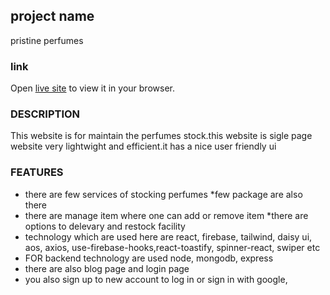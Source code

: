 

## project name
pristine perfumes



### link


Open [live site](https://pristine-perfumes.web.app/) to view it in your browser.

### DESCRIPTION
This website is for maintain the  perfumes stock.this website is sigle page website very lightwight and efficient.it has a nice user friendly ui 

### FEATURES

* there are few services of stocking perfumes
*few package are also there
* there are manage item where one can add or remove item
*there are options to delevary and restock facility
* technology which are used here are react, firebase, tailwind, daisy ui, aos, axios, use-firebase-hooks,react-toastify, spinner-react, swiper etc
* FOR backend technology are used node, mongodb, express
* there are also blog page and login page 
* you also sign up to new account to log in or sign in with google, 

